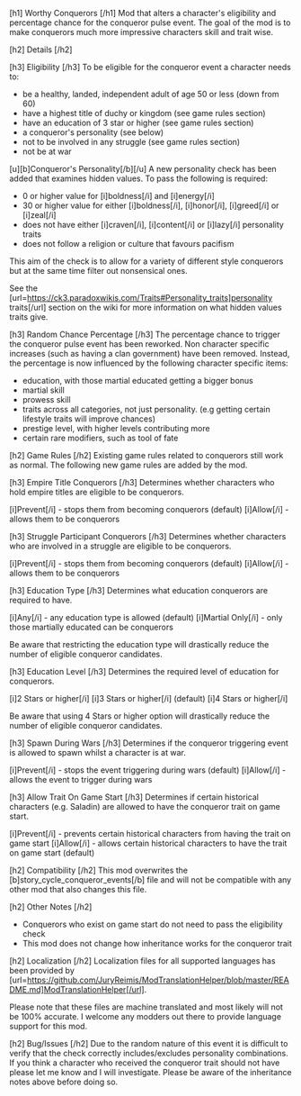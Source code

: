 [h1] Worthy Conquerors [/h1]
Mod that alters a character's eligibility and percentage chance for the conqueror pulse event. 
The goal of the mod is to make conquerors much more impressive characters skill and trait wise.

[h2] Details [/h2]

[h3] Eligibility [/h3]
To be eligible for the conqueror event a character needs to:

* be a healthy, landed, independent adult of age 50 or less (down from 60)
* have a highest title of duchy or kingdom (see game rules section)
* have an education of 3 star or higher (see game rules section)
* a conqueror's personality (see below)
* not to be involved in any struggle (see game rules section)
* not be at war

[u][b]Conqueror's Personality[/b][/u]
A new personality check has been added that examines hidden values. To pass the following is required:
* 0 or higher value for [i]boldness[/i] and [i]energy[/i]
* 30 or higher value for either [i]boldness[/i], [i]honor[/i], [i]greed[/i] or [i]zeal[/i]
* does not have either [i]craven[/i], [i]content[/i] or [i]lazy[/i] personality traits
* does not follow a religion or culture that favours pacifism

This aim of the check is to allow for a variety of different style conquerors but at the same time filter out nonsensical ones.

See the [url=https://ck3.paradoxwikis.com/Traits#Personality_traits]personality traits[/url] section on the wiki for more information on what hidden values traits give.

[h3] Random Chance Percentage [/h3]
The percentage chance to trigger the conqueror pulse event has been reworked.
Non character specific increases (such as having a clan government) have been removed.
Instead, the percentage is now influenced by the following character specific items:
* education, with those martial educated getting a bigger bonus
* martial skill
* prowess skill
* traits across all categories, not just personality. (e.g getting certain lifestyle traits will improve chances)
* prestige level, with higher levels contributing more
* certain rare modifiers, such as tool of fate

[h2] Game Rules [/h2]
Existing game rules related to conquerors still work as normal.
The following new game rules are added by the mod.

[h3] Empire Title Conquerors [/h3]
Determines whether characters who hold empire titles are eligible to be conquerors.

[i]Prevent[/i] - stops them from becoming conquerors (default)
[i]Allow[/i] - allows them to be conquerors

[h3] Struggle Participant Conquerors [/h3]
Determines whether characters who are involved in a struggle are eligible to be conquerors.

[i]Prevent[/i] - stops them from becoming conquerors (default)
[i]Allow[/i] - allows them to be conquerors

[h3] Education Type [/h3]
Determines what education conquerors are required to have.

[i]Any[/i] - any education type is allowed (default)
[i]Martial Only[/i] - only those martially educated can be conquerors

Be aware that restricting the education type will drastically reduce the number of eligible conqueror candidates.

[h3] Education Level [/h3]
Determines the required level of education for conquerors.

[i]2 Stars or higher[/i]
[i]3 Stars or higher[/i] (default)
[i]4 Stars or higher[/i]

Be aware that using 4 Stars or higher option will drastically reduce the number of eligible conqueror candidates.

[h3] Spawn During Wars [/h3]
Determines if the conqueror triggering event is allowed to spawn whilst a character is at war.

[i]Prevent[/i] - stops the event triggering during wars (default)
[i]Allow[/i] - allows the event to trigger during wars

[h3] Allow Trait On Game Start [/h3]
Determines if certain historical characters (e.g. Saladin) are allowed to have the conqueror trait on game start.

[i]Prevent[/i] - prevents certain historical characters from having the trait on game start
[i]Allow[/i] - allows certain historical characters to have the trait on game start (default)

[h2] Compatibility [/h2]
This mod overwrites the [b]story_cycle_conqueror_events[/b] file and will not be compatible with any other mod that also changes this file.

[h2] Other Notes [/h2]
* Conquerors who exist on game start do not need to pass the eligibility check
* This mod does not change how inheritance works for the conqueror trait

[h2] Localization [/h2]
Localization files for all supported languages has been provided by [url=https://github.com/JuryReimis/ModTranslationHelper/blob/master/README.md]ModTranslationHelper[/url].

Please note that these files are machine translated and most likely will not be 100% accurate. I welcome any modders out
there to provide language support for this mod.

[h2] Bug/Issues [/h2]
Due to the random nature of this event it is difficult to verify that the check correctly includes/excludes personality combinations.
If you think a character who received the conqueror trait should not have please let me know and I will investigate.
Please be aware of the inheritance notes above before doing so.



